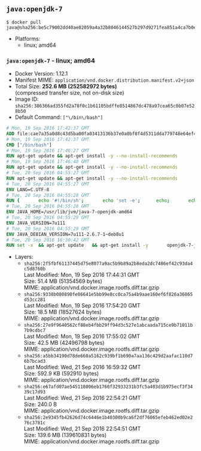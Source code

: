 ## `java:openjdk-7`

```console
$ docker pull java@sha256:be5c79002dd40ae02059a4a32b8046144527b297d9271fea851a4ca7b0e7fcbc
```

-	Platforms:
	-	linux; amd64

### `java:openjdk-7` - linux; amd64

-	Docker Version: 1.12.1
-	Manifest MIME: `application/vnd.docker.distribution.manifest.v2+json`
-	Total Size: **252.6 MB (252582972 bytes)**  
	(compressed transfer size, not on-disk size)
-	Image ID: `sha256:386366ad355fd2a78f0c1b61105bdffe8514867dc478a97cea65c0b07e528b50`
-	Default Command: `["\/bin\/bash"]`

```dockerfile
# Mon, 19 Sep 2016 17:42:37 GMT
ADD file:cae7a35a0d8c43d5ba00fa03413136b37e0a0bf8f4d5311dda779748e64ef425 in / 
# Mon, 19 Sep 2016 17:42:37 GMT
CMD ["/bin/bash"]
# Mon, 19 Sep 2016 17:46:27 GMT
RUN apt-get update && apt-get install -y --no-install-recommends 		ca-certificates 		curl 		wget 	&& rm -rf /var/lib/apt/lists/*
# Mon, 19 Sep 2016 17:46:48 GMT
RUN apt-get update && apt-get install -y --no-install-recommends 		bzr 		git 		mercurial 		openssh-client 		subversion 				procps 	&& rm -rf /var/lib/apt/lists/*
# Tue, 20 Sep 2016 04:55:27 GMT
RUN apt-get update && apt-get install -y --no-install-recommends 		bzip2 		unzip 		xz-utils 	&& rm -rf /var/lib/apt/lists/*
# Tue, 20 Sep 2016 04:55:27 GMT
ENV LANG=C.UTF-8
# Tue, 20 Sep 2016 04:55:28 GMT
RUN { 		echo '#!/bin/sh'; 		echo 'set -e'; 		echo; 		echo 'dirname "$(dirname "$(readlink -f "$(which javac || which java)")")"'; 	} > /usr/local/bin/docker-java-home 	&& chmod +x /usr/local/bin/docker-java-home
# Tue, 20 Sep 2016 04:55:28 GMT
ENV JAVA_HOME=/usr/lib/jvm/java-7-openjdk-amd64
# Tue, 20 Sep 2016 04:55:29 GMT
ENV JAVA_VERSION=7u111
# Tue, 20 Sep 2016 04:55:29 GMT
ENV JAVA_DEBIAN_VERSION=7u111-2.6.7-1~deb8u1
# Tue, 20 Sep 2016 16:30:42 GMT
RUN set -x 	&& apt-get update 	&& apt-get install -y 		openjdk-7-jdk="$JAVA_DEBIAN_VERSION" 	&& rm -rf /var/lib/apt/lists/* 	&& [ "$JAVA_HOME" = "$(docker-java-home)" ]
```

-	Layers:
	-	`sha256:2f5fbf61137445d75e8077a9ac5b9b89a2b8eda2dc7486ef42c93da4c5d8760b`  
		Last Modified: Mon, 19 Sep 2016 17:44:31 GMT  
		Size: 51.4 MB (51354569 bytes)  
		MIME: application/vnd.docker.image.rootfs.diff.tar.gzip
	-	`sha256:9338b080890fe86641e5bb99e8cc0ca75a4b9aae160ef6f826a36865d53cc281`  
		Last Modified: Mon, 19 Sep 2016 17:54:20 GMT  
		Size: 18.5 MB (18527624 bytes)  
		MIME: application/vnd.docker.image.rootfs.diff.tar.gzip
	-	`sha256:27e9f9640562cf88eb4fbb29ff94d3c527e1abcaada715ce9b71011b7b9cdbc7`  
		Last Modified: Mon, 19 Sep 2016 17:55:02 GMT  
		Size: 42.5 MB (42496798 bytes)  
		MIME: application/vnd.docker.image.rootfs.diff.tar.gzip
	-	`sha256:a5bb34190d78de660a5162c939bf1b690a7aa136c429d2aafac110d76b7bcad3`  
		Last Modified: Wed, 21 Sep 2016 16:59:32 GMT  
		Size: 592.9 KB (592910 bytes)  
		MIME: application/vnd.docker.image.rootfs.diff.tar.gzip
	-	`sha256:e67afd07ae545118006eb1760f32933231b3fc5a403d1b975ecf3f3439c17d93`  
		Last Modified: Wed, 21 Sep 2016 22:54:21 GMT  
		Size: 240.0 B  
		MIME: application/vnd.docker.image.rootfs.diff.tar.gzip
	-	`sha256:2e9345fb42626d74c6446e1b40300b9ca6f2df76065efeb462ed02e276c3781c`  
		Last Modified: Wed, 21 Sep 2016 22:54:51 GMT  
		Size: 139.6 MB (139610831 bytes)  
		MIME: application/vnd.docker.image.rootfs.diff.tar.gzip
